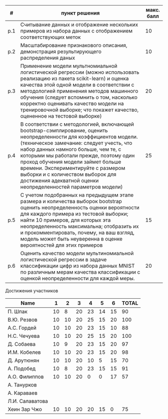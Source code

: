 | #    | пункт решения                                                | макс. балл |
| ---- | ------------------------------------------------------------ | ---------- |
| p.1  | Считывание данных и отображение нескольких примеров из набора данных с отображением соответствующих меток | 10         |
| p.2  | Масштабирование признакового описания, демонстрация результирующего распределения даных | 10         |
| p.3  | Применение модели мультномиальной логистической регрессии (можно использовать реализацию из пакета scikit-learn) и оценка качества этой одной модели в соответствии с методологией применения методов машинного обучения (следует вспомнить о том, насколько корректно оценивать качество модели на тренировочной выборке; что покажет качество, оцененное на тестовой выборке) | 20         |
| p.4  | В соответствии с методологией, включающей bootstrap-сэмплирование, оценить неопределенности для коэффициентов модели. (техническое замечание: следует учесть, что набор данных намного больше, чем те, с которыми мы работали прежде, поэтому один проход обучения модели займет больше времени. Экспериментируйте с размером выборки и с количеством выборок для достижения адекватной оценки неопределенностей параметров модели) | 25         |
| p.5  | С учетом подобранных на предыдущем этапе размера и количества выборок bootstrap оценить неопределенность оценки вероятности для каждого примера из тестовой выборки; найти 10 примеров, для которых эта неопределенность максимальна; отобразить их и прокомментировать, почему, на ваш взгляд, модель может быть неуверенна в оценке вероятностей для этих примеров | 15         |
| p.6  | Оценить качество модели мультиномиальной логистической регрессии в задаче классификации цифр из набора данных MNIST по различным мерам качества классификации с оценкой неопределенности для каждой меры. | 20         |



Достижения участников

| Name            | 1    | 2    | 3    | 4    | 5    | 6    | TOTAL |
| --------------- | ---- | ---- | ---- | ---- | ---- | ---- | ----- |
| П. Шпак         | 10   | 8    | 20   | 23   | 14   | 15   | 90    |
| В.Ю. Резвов     | 10   | 10   | 20   | 25   | 15   | 20   | 100   |
| А.С. Гордей     | 10   | 10   | 20   | 23   | 15   | 10   | 88    |
| Н.С. Чечуева    | 10   | 10   | 20   | 25   | 15   | 20   | 100   |
| Д. Собаева      | 10   | 9    | 20   | 23   | 15   | 20   | 97    |
| И.М. Кобелев    | 10   | 10   | 20   | 23   | 15   | 20   | 98    |
| Д. Арутюнян     | 10   | 10   | 20   | 10   | 5    | 15   | 70    |
| А. Подобед      | 10   | 8    | 20   | 23   | 15   | 15   | 91    |
| А.О. Филиппов   | 10   | 10   | 20   | 0    | 0    | 17   | 57    |
| А. Танурков     |      |      |      |      |      |      |       |
| А. Караваев     |      |      |      |      |      |      |       |
| Л.И. Салаватова |      |      |      |      |      |      |       |
| Хеин Зар Чжо    | 10   | 10   | 20   | 20   | 15   | 0    | 75    |